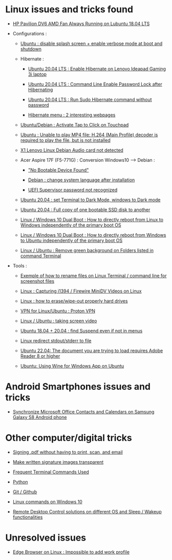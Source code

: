 # Linux issues and tricks found

- [HP Pavilion DV6 AMD Fan Always Running on Lubuntu 18.04 LTS](20200223_1632_HP_Pavilion_DV6_AMD_Fan_Always_Running_Ubuntu18_04.md)

- Configurations :

  - [Ubuntu : disable splash screen + enable verbose mode at boot and shutdown](20211116_2117_Ubuntu_disableSplashScreenBootAndShutdown.md)

  - Hibernate : 

    - [Ubuntu 20.04 LTS : Enable Hibernate on Lenovo Ideapad Gaming 3i laptop](20211116_1650_Ubuntu20_04_EnableHibernateLenovoIdeapad3iGaminglaptop.md)

    - [Ubuntu 20.04 LTS : Command Line Enable Password Lock after Hibernating](20220110_2314_Ubuntu20_04_CommandLineEnablePasswordLockAfterHibernating.md)

    - [Ubuntu 20.04 LTS : Run Sudo Hibernate command without password](20220112_2251_Ubuntu20_04LTSRunSudoHibernateCommandWithoutPassword.md)

    - [Hibernate menu : 2 interesting webpages](20220113_2223_HibernateMenu2InterestingWebpages.md)

  - [Ubuntu/Debian : Activate Tap to Click on Touchpad](20211128_1035_ActivateTapToClickOnTouchpad.md)

  - [Ubuntu : Unable to play MP4 file: H.264 (Main Profile) decoder is required to play the file, but is not installed](20211128_1635_UnableToPlayMP4FileInUbuntuH264MainProfileDecoder.md)

  - [X1 Lenovo Linux Debian Audio card not detected](20211221_0010_ProblemAudioCardNotDetectedLenovoX1LinuxDebian.md)

  - Acer Aspire 17F (F5-771G) : Conversion Windows10 --> Debian : 

    - ["No Bootable Device Found"](20211223_0000_AcerAspireF17NoBootableDeviceFound.md)

    - [Debian : change system language after installation](20211224_1427_DebianChangeSystemLanguageAfterInstallation.md)

    - [UEFI Supervisor password not recognized](20211224_1444_AcerAspire17F_F5-771G_UEFI_SupervisorPasswordNotRecognized.md)

  - [Ubuntu 20.04 : set Terminal to Dark Mode, windows to Dark mode](20211224_1641_Ubuntu20_04_setTerminalToDarkModeWindowsToDarkMode.md)

  - [Ubuntu 20.04 : Full copy of one bootable SSD disk to another](20211224_1641_Ubuntu20_04_FullCopyOfOneBootableSSDDiskToAnother.md)

  - [Linux / Windows 10 Dual Boot : How to directly reboot from Linux to Windows independently of the primary boot OS](20220130_1531_LinuxWindows10DualBootHowtoDirectlyRebootFromLinuxToWindowsIndependentlyOfThePrimaryBootOS.md)

  - [Linux / Windows 10 Dual Boot : How to directly reboot from Windows to Ubuntu independently of the primary boot OS](20220131_2248_LinuxWindows10DualBootHowtoDirectlyRebootFromWindowsToUbuntuIndependentlyOfThePrimaryBootOS.md)

  - [Linux / Ubuntu : Remove green background on Folders listed in command Terminal](20220413_1930_LinuxUbuntuRemoveGreenBackgroundOnFoldersListedInCommandTerminal.md)

- Tools :

  - [Exemple of how to rename files on Linux Terminal / command line for screenshot files](20211119_1448_RenamingScreenshotFilesOnCommandLine_v01.md)

  - [Linux : Capturing i1394 / Firewire MiniDV Videos on Linux](20211128_1045_CapturingI1394FirewireMiniDVVideosOnLinux.md)

  - [Linux : how to erase/wipe-out properly hard drives](20211128_1954_LinuxEraseHardDrives.md)

  - [VPN for Linux/Ubuntu : Proton VPN](20211220_2348_VPNForLinuxUbuntu.md)

  - [Linux / Ubuntu : taking screen video](20211228_1009_LinuxUbuntuTakingScreenVideo.md)

  - [Ubuntu 18.04 + 20.04 : find Suspend even if not in menus](20220311_2234_Ubuntu1804And2004FindSuspendEvenIfNotInMenus.md)

  - [Linux redirect stdout/stderr to file](20220417_LinuxRedirectStdoutStderrToFile.md)

  - [Ubuntu 22.04: The document you are trying to load requires Adobe Reader 8 or higher](20221220_1933_Ubuntu22_04_The_document_you_are_trying_to_load_requires_Adobe_Reader_8_or_higher.md)

  - [Ubuntu: Using Wine for Windows App on Ubuntu]()
  

# Android Smartphones issues and tricks

  - [Synchronize Microsoft Office Contacts and Calendars on Samsung Galaxy S8 Android phone](20220112_2031_SynchronizeMicrosoftOfficeContactsAndCalendarsOnSamsungGalaxyS8AndroidPhone.md)

# Other computer/digital tricks

- [Signing .pdf without having to print, scan, and email](20220128_1812_SigningPdfWithoutHavingToPrintScanEmail.md)

- [Make written signature images transparent](20220128_1812_MakeWrittenSignatureImagesTransparent.md)

- [Frequent Terminal Commands Used](20220208_2303_FrequentTerminalCommandsUsed.md)

- [Python](20220217_2311_Python.md)

- [Git / Github](20220217_2312_Git_Github.md)

- [Linux commands on Windows 10](202200302_2230_LinuxCommandsOnWindows10.md)

- [Remote Desktop Control solutions on different OS and Sleep / Wakeup functionalities](202200302_2230_RemoteDesktopControlSolutionsOnDifferentOSAndSleepWakeupFunctionalities.md)


# Unresolved issues

- [Edge Browser on Linux : Impossible to add work profile](20220130_1838_EdgeBrowserOnLinuxImpossibleToAddWorkProfile.md)
